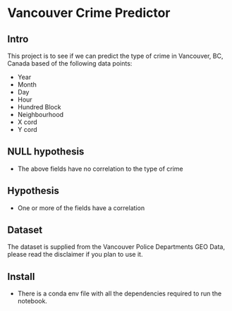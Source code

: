 # Vancouver Crime Predictor

## Intro 
This project is to see if we can predict the type of crime in Vancouver, BC, Canada based of the following data points:
- Year
- Month
- Day
- Hour
- Hundred Block
- Neighbourhood
- X cord
- Y cord

## NULL hypothesis 
- The above fields have no correlation to the type of crime

## Hypothesis 
- One or more of the fields have a correlation 

## Dataset
The dataset is supplied from the Vancouver Police Departments GEO Data, please read the disclaimer if you plan to use it.

## Install
- There is a conda env file with all the dependencies required to run the notebook. 

